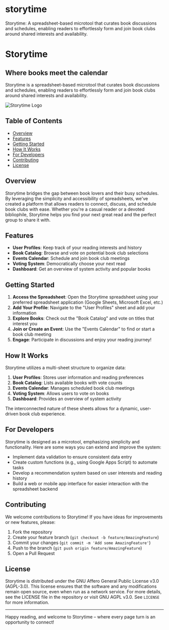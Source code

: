 # storytime
Storytime: A spreadsheet-based microtool that curates book discussions and schedules, enabling readers to effortlessly form and join book clubs around shared interests and availability.

# Storytime

## Where books meet the calendar

Storytime is a spreadsheet-based microtool that curates book discussions and schedules, enabling readers to effortlessly form and join book clubs around shared interests and availability.

![Storytime Logo](https://storage.googleapis.com/glide-prod.appspot.com/uploads-v2/vg7q9ZMdCJ30wokSfvTK/pub/WXdR1NhtLN6oz7gYG7Wb.png)

## Table of Contents
- [Overview](#overview)
- [Features](#features)
- [Getting Started](#getting-started)
- [How It Works](#how-it-works)
- [For Developers](#for-developers)
- [Contributing](#contributing)
- [License](#license)

## Overview

Storytime bridges the gap between book lovers and their busy schedules. By leveraging the simplicity and accessibility of spreadsheets, we've created a platform that allows readers to connect, discuss, and schedule book clubs with ease. Whether you're a casual reader or a devoted bibliophile, Storytime helps you find your next great read and the perfect group to share it with.

## Features

- **User Profiles**: Keep track of your reading interests and history
- **Book Catalog**: Browse and vote on potential book club selections
- **Events Calendar**: Schedule and join book club meetings
- **Voting System**: Democratically choose your next read
- **Dashboard**: Get an overview of system activity and popular books

## Getting Started

1. **Access the Spreadsheet**: Open the Storytime spreadsheet using your preferred spreadsheet application (Google Sheets, Microsoft Excel, etc.)
2. **Add Your Profile**: Navigate to the "User Profiles" sheet and add your information
3. **Explore Books**: Check out the "Book Catalog" and vote on titles that interest you
4. **Join or Create an Event**: Use the "Events Calendar" to find or start a book club meeting
5. **Engage**: Participate in discussions and enjoy your reading journey!

## How It Works

Storytime utilizes a multi-sheet structure to organize data:

1. **User Profiles**: Stores user information and reading preferences
2. **Book Catalog**: Lists available books with vote counts
3. **Events Calendar**: Manages scheduled book club meetings
4. **Voting System**: Allows users to vote on books
5. **Dashboard**: Provides an overview of system activity

The interconnected nature of these sheets allows for a dynamic, user-driven book club experience.

## For Developers

Storytime is designed as a microtool, emphasizing simplicity and functionality. Here are some ways you can extend and improve the system:

- Implement data validation to ensure consistent data entry
- Create custom functions (e.g., using Google Apps Script) to automate tasks
- Develop a recommendation system based on user interests and reading history
- Build a web or mobile app interface for easier interaction with the spreadsheet backend

## Contributing

We welcome contributions to Storytime! If you have ideas for improvements or new features, please:

1. Fork the repository
2. Create your feature branch (`git checkout -b feature/AmazingFeature`)
3. Commit your changes (`git commit -m 'Add some AmazingFeature'`)
4. Push to the branch (`git push origin feature/AmazingFeature`)
5. Open a Pull Request

## License

Storytime is distributed under the GNU Affero General Public License v3.0 (AGPL-3.0). This license ensures that the software and any modifications remain open source, even when run as a network service. For more details, see the LICENSE file in the repository or visit GNU AGPL v3.0. See `LICENSE` for more information.

---

Happy reading, and welcome to Storytime – where every page turn is an opportunity to connect!
